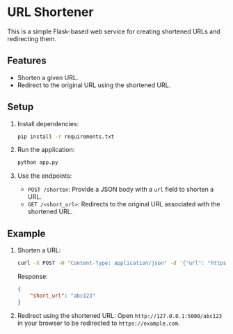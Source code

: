 # URL Shortener

This is a simple Flask-based web service for creating shortened URLs and redirecting them.

## Features
- Shorten a given URL.
- Redirect to the original URL using the shortened URL.

## Setup

1. Install dependencies:
   ```bash
   pip install -r requirements.txt
   ```

2. Run the application:
   ```bash
   python app.py
   ```

3. Use the endpoints:
   - `POST /shorten`: Provide a JSON body with a `url` field to shorten a URL.
   - `GET /<short_url>`: Redirects to the original URL associated with the shortened URL.

## Example

1. Shorten a URL:
   ```bash
   curl -X POST -H "Content-Type: application/json" -d '{"url": "https://example.com"}' http://127.0.0.1:5000/shorten
   ```

   Response:
   ```json
   {
       "short_url": "abc123"
   }
   ```

2. Redirect using the shortened URL:
   Open `http://127.0.0.1:5000/abc123` in your browser to be redirected to `https://example.com`. 
